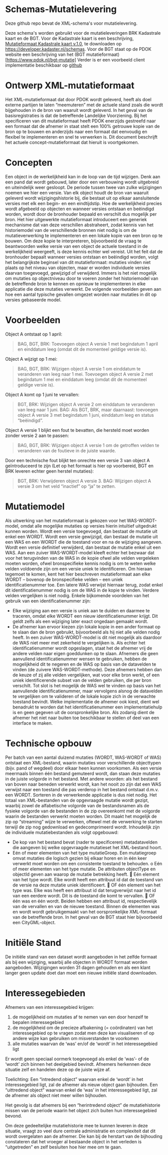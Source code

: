 # Schemas-Mutatielevering
Deze github repo bevat de XML-schema's voor mutatielevering.

Deze schema's worden gebruikt voor de mutatieleveringen BRK Kadastrale kaart en de BGT. 
Voor de Kadastrale kaart is een beschrijving, [Mutatieformaat Kadastrale kaart v.1.0](https://developer.kadaster.nl//schemas/brkkadastralekaart/v20190501/Mutatieformaat%20Kadastrale%20kaart%20v.1.0.pdf), te downloaden op https://developer.kadaster.nl/schemas. Voor de BGT staat op de PDOK website een beschrijving van het (BGT mutatieformaat)[https://www.pdok.nl/bgt-mutatie] 
Verder is er een voorbeeld client implementatie beschikbaar op [github](https://github.com/PDOK/delta-download-ref-impl) 

# Ontwerp XML-mutatieformaat
Het XML-mutatieformaat dat door PDOK wordt geleverd, heeft als doel externe partijen te laten “meemuteren” met de actuele stand zoals die wordt bijgehouden in de bron van waaruit wordt geleverd. In het geval van de basisregistraties is dat de betreffende Landelijke Voorziening.
Bij het specificeren van dit mutatieformaat heeft PDOK enerzijds gestreefd naar een formaat dat de afnemer in staat stelt een 100% getrouwe kopie van de bron op te bouwen en anderzijds naar een formaat dat eenvoudig en flexibel te implementeren en snel te verwerken is. Dit document beschrijft het actuele concept-mutatieformaat dat hieruit is voortgekomen.

# Concepten
Een object in de werkelijkheid kan in de loop van de tijd wijzigen. Denk aan een pand dat wordt gebouwd, later door een verbouwing wordt uitgebreid en uiteindelijk weer gesloopt. De periode tussen twee van zulke wijzigingen noemen we hier een versie. Van elk object houdt de bron van waaruit geleverd wordt wijzigingshistorie bij, die bestaat uit op elkaar aansluitende versies met elk een begin- en een eindtijdstip. Hoe de werkelijkheid precies wordt afgebeeld op objecten en wanneer versies ontstaan en beëindigd worden, wordt door de bronhouder bepaald en verschilt dus mogelijk per bron.
Het hier uitgewerkte mutatieformaat introduceert een generiek mechanisme dat van deze verschillen abstraheert, zodat kennis van het historiemodel van de verschillende bronnen niet nodig is om de mutatieverwerking te implementeren en een lokale kopie van een bron op te bouwen. Om deze kopie te interpreteren, bijvoorbeeld de vraag te beantwoorden welke versie van een object de actuele toestand in de werkelijkheid weergeeft, is deze kennis echter wel vereist.
Uit het feit dat de bronhouder bepaalt wanneer versies ontstaan en beëindigd worden, volgt het belangrijkste beginsel van dit mutatieformaat: mutaties vinden niet plaats op het niveau van objecten, maar er worden individuele versies daarvan toegevoegd, gewijzigd of verwijderd. Immers is het niet mogelijk om mutaties op objectniveau door te voeren zonder het historiemodel van de betreffende bron te kennen en opnieuw te implementeren in elke applicatie die deze mutaties verwerkt. De volgende voorbeelden geven aan hoe een aantal typische gevallen omgezet worden naar mutaties in dit op versies gebaseerde model.

# Voorbeelden
 Object A ontstaat op 1 april:

>BAG, BGT, BRK: Toevoegen object A versie 1 met begindatum 1 april en einddatum leeg (omdat dit de momenteel geldige versie is).

Object A wijzigt op 1 mei:

>BAG, BGT, BRK: Wijzigen object A versie 1 om einddatum te veranderen van leeg naar 1 mei. Toevoegen object A versie 2 met begindatum 1 mei en einddatum leeg (omdat dit de momenteel geldige versie is).

Object A komt op 1 juni te vervallen:

>BGT, BRK: Wijzigen object A versie 2 om einddatum te veranderen van leeg naar 1 juni.
BAG: Als BGT, BRK, maar daarnaast: toevoegen object A versie 3 met begindatum 1 juni, einddatum leeg en status “beëindigd”.

Object A versie 1 blijkt een fout te bevatten, die hersteld moet worden zonder versie 2 aan te passen:

>BAG, BGT, BRK: Wijzigen object A versie 1 om de getroffen velden te veranderen van de foutieve in de juiste waarde.

Door een technische fout blijkt ten onrechte een versie 3 van object A geïntroduceerd te zijn (Let op het formaat is hier op voorbereid, BGT en BRK leveren echter geen herstel mutaties):

>BGT, BRK: Verwijderen object A versie 3.
BAG: Wijzigen object A versie 3 om het veld “inactief” op “ja” te zetten.

# Mutatiemodel
Als uitwerking van het mutatieformaat is gekozen voor het WAS-WORDT-model, omdat alle mogelijke mutaties op versies hierin intuïtief uitgedrukt kunnen worden. Wordt een versie toegevoegd, dan bestaat de mutatie uit enkel een WORDT. Wordt een versie gewijzigd, dan bestaat de mutatie uit een WAS en een WORDT die de toestand voor en na de wijziging aangeven. Wordt een versie definitief verwijderd, dan bestaat de mutatie enkel uit een WAS.
Aan een zuiver WAS-WORDT-model kleeft echter het bezwaar dat voor het terugvinden van de WAS in de kopie ofwel alle velden vergeleken moeten worden, ofwel bronspecifieke kennis nodig is om te weten welke velden voldoende zijn om een versie uniek te identificeren. Om hieraan tegemoet te komen, kent het hier beschreven mutatieformaat aan elke WORDT – bovenop de bronspecifieke velden – een uniek identificatienummer toe. Een latere WAS verwijst hiernaar terug, zodat enkel dit identificatienummer nodig is om de WAS in de kopie te vinden. Verdere velden vergelijken is niet nodig. Enkele bijkomende voordelen van het gebruik van een identificatienummer zijn:
-	Elke wijziging aan een versie is uniek aan te duiden en daarmee te traceren, omdat elke WORDT een nieuw identificatienummer krijgt. Dit geldt zelfs als een wijziging later exact ongedaan gemaakt wordt.
-	De afnemer kan ervoor kiezen zijn lokale kopie in een ander formaat op te slaan dan de bron gebruikt, bijvoorbeeld als hij niet alle velden nodig heeft. In een zuiver WAS-WORDT-model is dit niet mogelijk als daardoor de WAS niet meer met zekerheid te vergelijken is. Als echter het identificatienummer wordt opgeslagen, staat het de afnemer vrij de andere velden naar eigen goeddunken op te slaan.
Afnemers die geen aanvullend identificatienummer wensen te gebruiken, hebben de mogelijkheid dit te negeren en de WAS op basis van de datavelden te vinden (de zuivere WAS-WORDT-methode). Deze afnemers hebben dan de keuze of zij alle velden vergelijken, wat voor elke bron werkt, of een uniek identificerende subset van de velden gebruiken, die per bron verschilt. Tot slot is het mogelijk de WAS wel te vinden op basis van het aanvullende identificatienummer, maar vervolgens alsnog de datavelden te vergelijken om te valideren of de lokale kopie zich in de verwachte toestand bevindt.
Welke implementatie de afnemer ook kiest, dient wel benadrukt te worden dat het identificatienummer een implementatiehulp is en geen gegeven uit de oorspronkelijke bron. Als zodanig dient de afnemer het niet naar buiten toe beschikbaar te stellen of deel van een interface te maken.

# Technische opbouw
Per batch van een aantal duizend mutaties (WORDT, WAS-WORDT of WAS) ontstaat een XML-bestand, waarin mutaties voor verschillende objecttypen (bijv. pand of wegdeel) door elkaar heen kunnen voorkomen.
Als een versie meermaals binnen één bestand gemuteerd wordt, dan staan deze mutaties in de juiste volgorde in het bestand. Met andere woorden: als het bestand van boven naar beneden verwerkt wordt, kan het nooit zo zijn dat een WAS verwijst naar een toestand die pas verderop in het bestand ontstaat d.m.v. een WORDT. Sorteren in de verwerkende applicatie is dus niet nodig.
Het totaal van XML-bestanden van de opgevraagde mutatie wordt gezipt, waarbij zowel de alfabetische volgorde van de bestandsnamen als de fysieke volgorde van de bestanden in de zip overeenkomt met de volgorde waarin de bestanden verwerkt moeten worden. Dit maakt het mogelijk de zip op “streaming” wijze te verwerken, oftewel met de verwerking te starten terwijl de zip nog gedownload en gedecomprimeerd wordt.
Inhoudelijk zijn de individuele mutatiebestanden als volgt opgebouwd:
-	De kop van het bestand bevat (nader te specificeren) metadatavelden die aangeven bij welke opgevraagde mutatieset het XML-bestand hoort.
-	Eén of meer elementen van het type mutatieGroep. Een mutatiegroep omvat mutaties die logisch gezien bij elkaar horen en in één keer verwerkt moet worden om een consistente toestand te behouden.
o	Eén of meer elementen van het type mutatie. De attributen objectType en objectId geven aan waarop de mutatie betrekking heeft.
	Eén element van het type wordt. Elke wordt heeft een attribuut id dat de toestand van de versie na deze mutatie uniek identificeert.
	OF één element van het type was. Elke was heeft een attribuut id dat terugverwijst naar het id van een eerdere wordt. Dit is de toestand die komt te vervallen.
	OF één was en één wordt. Beiden hebben een attribuut id, respectievelijk van de vervallen en van de nieuwe toestand.
Binnen de elementen was en wordt wordt gebruikgemaakt van het oorspronkelijke XML-formaat van de betreffende bron. In het geval van de BGT staat hier bijvoorbeeld een CityGML-object.

# Initiële Stand
De initiële stand van een dataset wordt aangeboden in het zelfde formaat als bij een wijziging, waarbij alle objecten in WORDT formaat worden aangeboden. Wijzigingen worden 31 dagen gehouden en als een klant langer geen update doet dan moet een nieuwe initiële stand downloaden.

# Interessegebieden
Afnemers van een interessegebied krijgen:
 
1.	de mogelijkheid om mutaties af te nemen van een door henzelf te bepalen interessegebied
2.	de mogelijkheid om de precieze afbakening (= coördinaten) van het interessegebied op te vragen zodat men deze kan visualiseren of op andere wijze kan gebruiken om misverstanden te voorkomen 
3.	alle mutaties waarvan de ‘was’ en/of de ‘wordt’ in het interessegebied ligt

Er wordt geen speciaal oormerk toegevoegd als enkel de ‘was’- of de ‘wordt’ zich binnen het deelgebied bevindt. Afnemers herkennen deze situatie zelf en handelen deze op de juiste wijze af.

Toelichting:
Een “intredend object” waarvan enkel de ‘wordt’ in het interessegebied ligt, zal de afnemer als nieuw object gaan bijhouden.
Een “uittredend object” waarvan enkel de ‘was’ in het interessegebied ligt, zal de afnemer als object niet meer willen bijhouden.

Het gevolg is dat afnemers bij een “herintredend object” de mutatiehistorie missen van de periode waarin het object zich buiten hun interessegebied bevond. 

Om deze gedeeltelijke mutatiehistorie mee te kunnen leveren in deze situatie, vraagt zo veel dure centrale administratie en complexiteit dat dit wordt overgelaten aan de afnemer. Die kan bij de herstart van de bijhouding constateren dat het vroeger al bestaande object in het verleden is “uitgetreden” en zelf besluiten hoe hier mee om te gaan.
